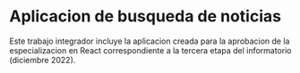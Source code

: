 # Aplicacion de busqueda de noticias

Este trabajo integrador incluye la aplicacion creada para la aprobacion de la especializacion en React correspondiente a la tercera etapa del informatorio (diciembre 2022).